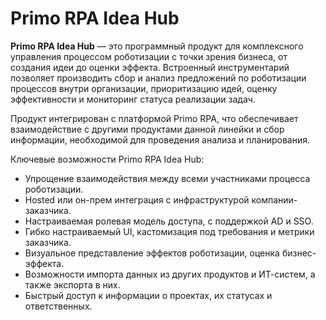# Primo RPA Idea Hub

**Primo RPA Idea Hub** — это программный продукт для комплексного управления процессом роботизации с точки зрения бизнеса, от создания идеи до оценки эффекта. Встроенный инструментарий позволяет производить сбор и анализ предложений по роботизации процессов внутри организации, приоритизацию идей, оценку эффективности и мониторинг статуса реализации задач. 

Продукт интегрирован с платформой Primo RPA, что обеспечивает взаимодействие с другими продуктами данной линейки и сбор информации, необходимой для проведения анализа и планирования.

Ключевые возможности Primo RPA Idea Hub:

* Упрощение взаимодействия между всеми участниками процесса роботизации.
* Hosted или он-прем интеграция с инфраструктурой компании-заказчика.
* Настраиваемая ролевая модель доступа, с поддержкой AD и SSO.
* Гибко настраиваемый UI, кастомизация под требования и метрики заказчика.
* Визуальное представление эффектов роботизации, оценка бизнес-эффекта.
* Возможности импорта данных из других продуктов и ИТ-систем, а также экспорта в них.
* Быстрый доступ к информации о проектах, их статусах и ответственных.


